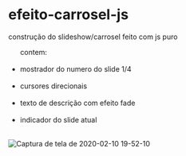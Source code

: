 # efeito-carrosel-js
construção do slideshow/carrosel feito com js puro

<ul>contem: </br> </br>
<li>mostrador do numero do slide 1/4</li> </br>
<li>cursores direcionais</li> </br>
<li>texto de descrição com efeito fade</li> </br>
<li>indicador do slide atual</li> </br>
</ul>



![Captura de tela de 2020-02-10 19-52-10](https://user-images.githubusercontent.com/46541402/74197886-0512f300-4c3f-11ea-9bcf-ad75af6e579c.png)

